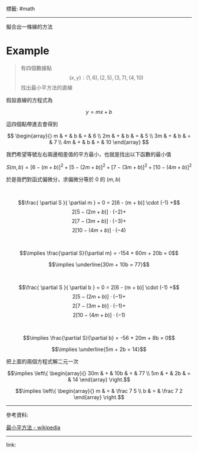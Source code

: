 標籤: #math 

---

擬合出一條線的方法

# Example

> 有四個數據點
> $$(x, y): (1, 6), (2, 5), (3, 7), (4, 10)$$
> 找出最小平方法的直線

假設直線的方程式為

$$y = mx + b$$

這四個點帶進去會得到

$$
\begin{array}{}
	m & + & b & = & 6 \\
	2m & + & b & = & 5 \\
	3m & + & b & = & 7 \\
	4m & + & b & = & 10
\end{array}
$$

我們希望等號左右兩邊相差值的平方最小，也就是找出以下函數的最小值

$$S(m, b) = [6 - (m + b)]^2 +
[5 - (2m + b)]^2 +
[7 - (3m + b)]^2 +
[10 - (4m + b)]^2$$

於是我們對函式偏微分，求偏微分等於 0 的 $(m, b)$

<br>

$$\frac{ \partial S }{ \partial m } = 0 = 2[6 - (m + b)] \cdot (-1) +$$
$$2[5 - (2m + b)] \cdot (-2) +$$ 
$$2[7 - (3m + b)] \cdot (-3) +$$
$$2[10 - (4m + b)] \cdot (-4)$$

<br>

$$\implies \frac{\partial S}{\partial m} = -154 + 60m + 20b = 0$$

$$\implies \underline{30m + 10b = 77}$$

<br>

$$\frac{ \partial S }{ \partial b } = 0 = 2[6 - (m + b)] \cdot (-1) +$$
$$2[5 - (2m + b)] \cdot (-1) +$$ 
$$2[7 - (3m + b)] \cdot (-1) +$$
$$2[10 - (4m + b)] \cdot (-1)$$

<br>

$$\implies \frac{\partial S}{\partial b} = -56 + 20m + 8b = 0$$

$$\implies \underline{5m + 2b = 14}$$

把上面的兩個方程式解二元一次

$$\implies
\left\{
	\begin{array}{}
		30m & + & 10b & = & 77 \\
		5m & + & 2b & = & 14
	\end{array}
\right.$$

$$\implies 
\left\{
	\begin{array}{}
		m & = & \frac 7 5 \\
		b & = & \frac 7 2
	\end{array}
\right.$$

---

參考資料:

[最小平方法 - wikipedia](https://zh.wikipedia.org/zh-tw/%E6%9C%80%E5%B0%8F%E4%BA%8C%E4%B9%98%E6%B3%95)

---

link:

